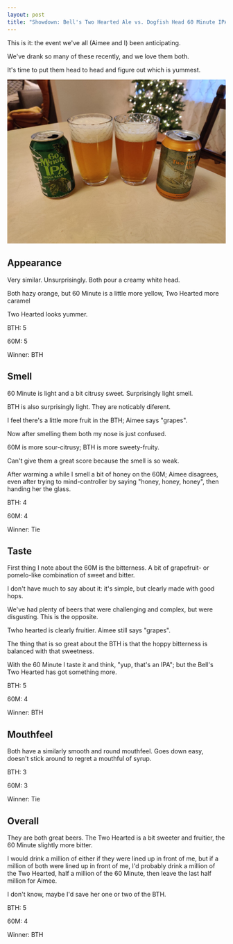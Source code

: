 ```yaml
---
layout: post
title: "Showdown: Bell's Two Hearted Ale vs. Dogfish Head 60 Minute IPA"
---
```


This is it:
the event we've all (Aimee and I) been anticipating.

We've drank so many of these recently,
and we love them both.

It's time to put them head to head and figure out which is yummest.

<img class="beer-photo" src="/beer/images/2020-11-28-showdown-bells-two-hearted-ale-vs-dogfish-head-60-minute-ipa.jpg"/>


## Appearance

Very similar.
Unsurprisingly.
Both pour a creamy white head.

Both hazy orange,
but 60 Minute is a little more yellow,
Two Hearted more caramel

Two Hearted looks yummer.

BTH: 5

60M: 5

Winner: BTH


## Smell

60 Minute is light and a bit citrusy sweet.
Surprisingly light smell.

BTH is also surprisingly light.
They are noticably diferent.

I feel there's a little more fruit in the BTH;
Aimee says "grapes".

Now after smelling them both my nose is just confused.

60M is more sour-citrusy; BTH is more sweety-fruity.

Can't give them a great score because the smell is so weak.

After warming a while I smell a bit of honey on the 60M;
Aimee disagrees,
even after trying to mind-controller by saying "honey, honey, honey",
then handing her the glass.

BTH: 4

60M: 4

Winner: Tie


## Taste

First thing I note about the 60M is the bitterness.
A bit of grapefruit- or pomelo-like combination of sweet and bitter.

I don't have much to say about it: it's simple,
but clearly made with good hops.

We've had plenty of beers that were challenging and complex,
but were disgusting.
This is the opposite.

Twho hearted is clearly fruitier.
Aimee still says "grapes".

The thing that is so great about the BTH is that the hoppy bitterness
is balanced with that sweetness.

With the 60 Minute I taste it and think, "yup, that's an IPA";
but the Bell's Two Hearted has got something more.

BTH: 5

60M: 4

Winner: BTH


## Mouthfeel

Both have a similarly smooth and round mouthfeel.
Goes down easy,
doesn't stick around to regret a mouthful of syrup.

BTH: 3

60M: 3

Winner: Tie


## Overall

They are both great beers.
The Two Hearted is a bit sweeter and fruitier,
the 60 Minute slightly more bitter.

I would drink a million of either if they were lined up in front of me,
but if a million of both were lined up in front of me,
I'd probably drink a million of the Two Hearted,
half a million of the 60 Minute,
then leave the last half million for Aimee.

I don't know,
maybe I'd save her one or two of the BTH.

BTH: 5

60M: 4

Winner: BTH